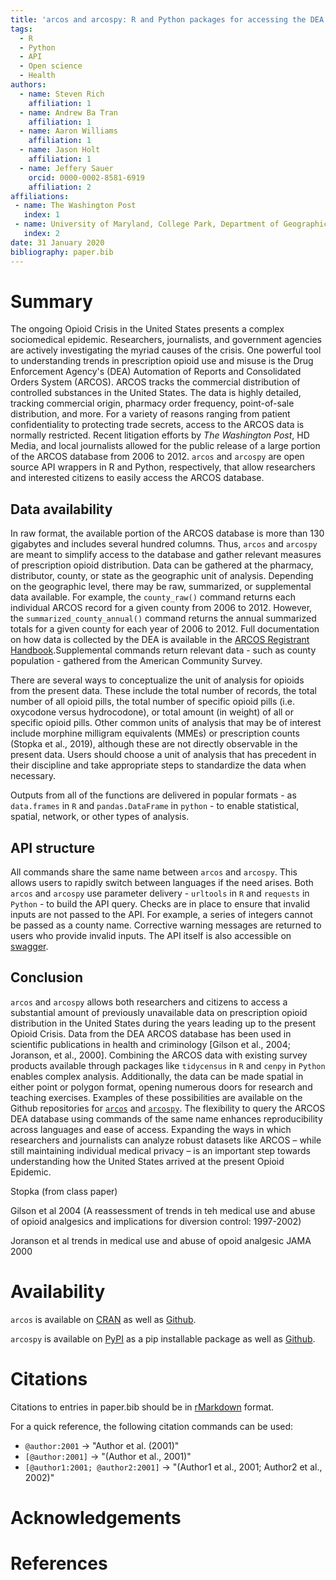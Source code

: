 ```yaml
---
title: 'arcos and arcospy: R and Python packages for accessing the DEA ARCOS database from 2006 - 2012'
tags:
  - R
  - Python
  - API
  - Open science
  - Health
authors:
  - name: Steven Rich
    affiliation: 1
  - name: Andrew Ba Tran
    affiliation: 1
  - name: Aaron Williams
    affiliation: 1
  - name: Jason Holt
    affiliation: 1    
  - name: Jeffery Sauer  
    orcid: 0000-0002-8581-6919
    affiliation: 2
affiliations:
 - name: The Washington Post
   index: 1
 - name: University of Maryland, College Park, Department of Geographical Sciences
   index: 2
date: 31 January 2020
bibliography: paper.bib
---
```


# Summary

The ongoing Opioid Crisis in the United States presents a complex sociomedical epidemic. Researchers, journalists, and government agencies are actively investigating the myriad causes of the crisis. One powerful tool to understanding trends in prescription opioid use and misuse is the Drug Enforcement Agency's (DEA) Automation of Reports and Consolidated Orders System (ARCOS). ARCOS tracks the commercial distribution of controlled substances in the United States. The data is highly detailed, tracking commercial origin, pharmacy order frequency, point-of-sale distribution, and more. For a variety of reasons ranging from patient confidentiality to protecting trade secrets, access to the ARCOS data is normally restricted. Recent litigation efforts by *The Washington Post*, HD Media, and local journalists allowed for the public release of a large portion of the ARCOS database from 2006 to 2012. `arcos` and `arcospy` are open source API wrappers in R and Python, respectively, that allow researchers and interested citizens to easily access the ARCOS database.

## Data availability

In raw format, the available portion of the ARCOS database is more than 130 gigabytes and includes several hundred columns. Thus, `arcos` and `arcospy` are meant to simplify access to the database and gather relevant measures of prescription opioid distribution. Data can be gathered at the pharmacy, distributor, county, or state as the geographic unit of analysis. Depending on the geographic level, there may be raw, summarized, or supplemental data available. For example, the `county_raw()` command returns each individual ARCOS record for a given county from 2006 to 2012. However, the `summarized_county_annual()` command returns the annual summarized totals for a given county for each year of 2006 to 2012. Full documentation on how data is collected by the DEA is available in the [ARCOS Registrant Handbook](https://www.deadiversion.usdoj.gov/arcos/handbook/full.pdf).Supplemental commands return relevant data - such as county population - gathered from the American Community Survey.

There are several ways to conceptualize the unit of analysis for opioids from the present data. These include the total number of records, the total number of all opioid pills, the total number of specific opioid pills (i.e. oxycodone versus hydrocodone), or total amount (in weight) of all or specific opioid pills. Other common units of analysis that may be of interest include morphine milligram equivalents (MMEs) or prescription counts (Stopka et al., 2019), although these are not directly observable in the present data. Users should choose a unit of analysis that has precedent in their discipline and take appropriate steps to standardize the data when necessary.

Outputs from all of the functions are delivered in popular formats - as `data.frames` in `R` and `pandas.DataFrame` in `python` -  to enable statistical, spatial, network, or other types of analysis.

## API structure

All commands share the same name between `arcos` and `arcospy`. This allows users to rapidly switch between languages if the need arises. Both `arcos` and `arcospy` use parameter delivery - `urltools` in `R` and `requests` in `Python` - to build the API query. Checks are in place to ensure that invalid inputs are not passed to the API. For example, a series of integers cannot be passed as a county name. Corrective warning messages are returned to users who provide invalid inputs. The API itself is also accessible on [swagger](https://arcos-api.ext.nile.works/__swagger__/).

## Conclusion

``arcos`` and ``arcospy`` allows both researchers and citizens to access a substantial amount of previously unavailable data on prescription opioid distribution in the United States during the years leading up to the present Opioid Crisis. Data from the DEA ARCOS database has been used in scientific publications in health and criminology [Gilson et al., 2004;  Joranson, et al., 2000]. Combining the ARCOS data with existing survey products available through packages like ``tidycensus`` in ``R`` and ``cenpy`` in ``Python`` enables complex analysis. Additionally, the data can be made spatial in either point or polygon format, opening numerous doors for research and teaching exercises. Examples of these possibilities are available on the Github repositories for [``arcos``](https://github.com/wpinvestigative/arcos) and [``arcospy``](https://github.com/wpinvestigative/arcos). The flexibility to query the ARCOS DEA database using commands of the same name enhances reproducibility across languages and ease of access. Expanding the ways in which researchers and journalists can analyze robust datasets like ARCOS – while still maintaining individual medical privacy – is an important step towards understanding how the United States arrived at the present Opioid Epidemic.

Stopka (from class paper)

Gilson et al 2004 (A reassessment of trends in teh medical use and abuse of opioid analgesics and implications for diversion control: 1997-2002)

Joranson et al trends in medical use and abuse of opoid analgesic JAMA 2000

# Availability

``arcos`` is available on [CRAN](https://cran.r-project.org/web/packages/arcos/index.html) as well as [Github](https://github.com/wpinvestigative/arcos).

``arcospy`` is available on [PyPI](https://pypi.org/project/arcospy/) as a pip installable package as well as [Github](https://github.com/wpinvestigative/arcos).

# Citations

Citations to entries in paper.bib should be in
[rMarkdown](http://rmarkdown.rstudio.com/authoring_bibliographies_and_citations.html)
format.

For a quick reference, the following citation commands can be used:
- `@author:2001`  ->  "Author et al. (2001)"
- `[@author:2001]` -> "(Author et al., 2001)"
- `[@author1:2001; @author2:2001]` -> "(Author1 et al., 2001; Author2 et al., 2002)"

# Acknowledgements


# References
